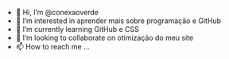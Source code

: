 - 👋 Hi, I’m @conexaoverde
- 👀 I’m interested in  aprender mais sobre programação e GitHub
- 🌱 I’m currently learning GitHub e CSS
- 💞️ I’m looking to collaborate on otimização do meu site
- 📫 How to reach me ...

<!---
conexaoverde/conexaoverde is a ✨ special ✨ repository because its `README.md` (this file) appears on your GitHub profile.
You can click the Preview link to take a look at your changes.
--->
